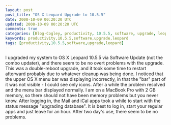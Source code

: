 ```yaml
---           
layout: post
post_title: "OS X Leopard Upgrade to 10.5.5"
date: 2008-10-09 00:20:20 UTC
updated: 2008-10-09 00:20:20 UTC
comments: true
categories: [Blog-Cogley, productivity, 10.5.5, software, upgrade, leopard]
keywords: productivity,10.5.5,software,upgrade,leopard
tags: [productivity,10.5.5,software,upgrade,leopard]
---
```

 
I upgraded my system to OS X Leopard 10.5.5 via Software Update (not the combo updater), and there seem to be no overt problems with the upgrade. This was a double-reboot upgrade, and it took some time to restart afterward probably due to whatever cleanup was being done. I noticed that the upper OS X menu bar was displaying incorrectly, in that the "bar" part of it was not visible - I could see only icons. After a while the problem resolved and the menu bar displayed normally. I am on a MacBook Pro with 2 GB memory, so there should not have been memory problems but you never know. After logging in, the Mail and iCal apps took a while to start with the status message "upgrading database". It is best to log in, start your regular apps and just leave for an hour. After two day's use, there seem to be no problems.